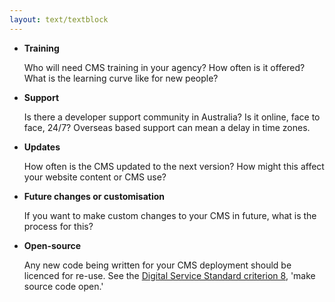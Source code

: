 ```yaml
---
layout: text/textblock
---
```


- **Training** 

    Who will need CMS training in your agency? How often is it offered? What is the learning curve like for new people?


- **Support** 

    Is there a developer support community in Australia? Is it online, face to face, 24/7? Overseas based support can mean a delay in time zones.


- **Updates** 

    How often is the CMS updated to the next version? How might this affect your website content or CMS use?


- **Future changes or customisation** 

    If you want to make custom changes to your CMS in future, what is the process for this?


- **Open-source** 

    Any new code being written for your CMS deployment should be licenced for re-use. See the [Digital Service Standard criterion 8](/digital-service-standard/8-make-source-code-open/), 'make source code open.'

